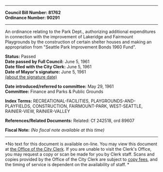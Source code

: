 * * * * *  
  
**Council Bill Number: [](#h0)[](#h2)81762**   
**Ordinance Number: 90291**  
  
* * * * *  
  
An ordinance relating to the Park Dept., authorizing additional expenditures in connection with the improvement of Lakeridge and Fairmount Playgrounds by the construction of certain shelter houses and making an appropriation from "Seattle Park Improvement Bonds 1960 Fund".  
  
**Status:** Passed   
**Date passed by Full Council:** June 5, 1961   
**Date filed with the City Clerk:** June 5, 1961   
**Date of Mayor's signature:** June 5, 1961   
[(about the signature date)](/~public/approvaldate.htm)   
  
  
**Date introduced/referred to committee:** May 29, 1961   
**Committee:** Finance and Parks & Public Grounds   
  
**Index Terms:** RECREATIONAL-FACILITIES, PLAYGROUNDS-AND-PLAYFIELDS, CONSTRUCTION, FAIRMOUNT-PARK, WEST-SEATTLE, RAINIER-VIEW, RAINIER-VALLEY  
  
**References/Related Documents:** Related: Cf 242518, ord 89607  
  
**Fiscal Note:** *(No fiscal note available at this time)*  
  
* * * * *  
  
*No text for this document is available on-line. You may view this document at [the Office of the City Clerk](http://www.seattle.gov/leg/clerk/contactUs.htm). If you are unable to visit the Clerk's Office, you may request a copy or scan be made for you by Clerk staff. Scans and copies provided by the Office of the City Clerk are subject to [copy fees](http://clerk.seattle.gov/~public/clerkfees.htm), and the timing of service is dependent on the availability of staff. *  
  
  
